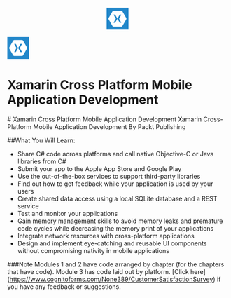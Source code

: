 <p align="center">
  <img src="https://github.com/VishalMewadaPackt/Xamarin-Cross-Platform-Mobile-Application-Development/blob/master/X.png" width="50" height="50"/>
</p>
<p align="left"><img src="https://github.com/VishalMewadaPackt/Xamarin-Cross-Platform-Mobile-Application-Development/blob/master/X.png" width="50" height="50"/><h1>Xamarin Cross Platform Mobile Application Development</h1></p>
# Xamarin Cross Platform Mobile Application Development
Xamarin Cross-Platform Mobile Application Development By Packt Publishing 






##What You Will Learn:

*	Share C# code across platforms and call native Objective-C or Java libraries from C#
*	Submit your app to the Apple App Store and Google Play
*	Use the out-of-the-box services to support third-party libraries
*	Find out how to get feedback while your application is used by your users
*	Create shared data access using a local SQLite database and a REST service
*	Test and monitor your applications
*	Gain memory management skills to avoid memory leaks and premature code cycles while decreasing the memory print of your applications
*	Integrate network resources with cross-platform applications
*	Design and implement eye-catching and reusable UI components without compromising nativity in mobile applications

###Note
 Modules 1 and 2 have code arranged by chapter (for the chapters that have code). Module 3 has code laid out by platform. [Click here] (https://www.cognitoforms.com/None389/CustomerSatisfactionSurvey) if you have any feedback or suggestions.

